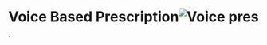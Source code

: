 # Voice Based Prescription![Voice pres](https://user-images.githubusercontent.com/43818938/171513323-b8329831-fbd0-4c8f-b60e-905027a39847.png)
`
